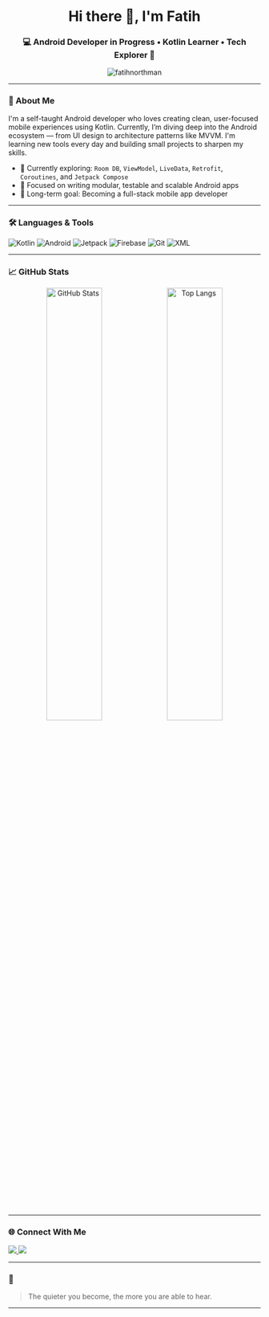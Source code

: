 <h1 align="center">Hi there 👋, I'm Fatih</h1>
<h3 align="center">💻 Android Developer in Progress • Kotlin Learner • Tech Explorer 🚀</h3>

<p align="center">
  <img src="https://komarev.com/ghpvc/?username=fatihnorthman&label=Profile%20views&color=0e75b6&style=flat" alt="fatihnorthman" />
</p>

---

### 🧩 About Me

I'm a self-taught Android developer who loves creating clean, user-focused mobile experiences using Kotlin. Currently, I’m diving deep into the Android ecosystem — from UI design to architecture patterns like MVVM. I'm learning new tools every day and building small projects to sharpen my skills.

- 🔭 Currently exploring: `Room DB`, `ViewModel`, `LiveData`, `Retrofit`, `Coroutines`, and `Jetpack Compose`
- 🌱 Focused on writing modular, testable and scalable Android apps
- 🎯 Long-term goal: Becoming a full-stack mobile app developer


---

### 🛠️ Languages & Tools

<p align="left">
  <img src="https://img.shields.io/badge/Kotlin-7F52FF?style=for-the-badge&logo=kotlin&logoColor=white" alt="Kotlin"/>
  <img src="https://img.shields.io/badge/Android-3DDC84?style=for-the-badge&logo=android&logoColor=white" alt="Android"/>
  <img src="https://img.shields.io/badge/Jetpack-4285F4?style=for-the-badge&logo=android&logoColor=white" alt="Jetpack"/>
  <img src="https://img.shields.io/badge/Firebase-FFCA28?style=for-the-badge&logo=firebase&logoColor=white" alt="Firebase"/>
  <img src="https://img.shields.io/badge/Git-F05032?style=for-the-badge&logo=git&logoColor=white" alt="Git"/>
  <img src="https://img.shields.io/badge/XML-E44D26?style=for-the-badge&logo=xml&logoColor=white" alt="XML"/>
</p>

---

### 📈 GitHub Stats

<p align="center">
  <img src="https://github-readme-stats.vercel.app/api?username=fatihnorthman&show_icons=true&theme=tokyonight" alt="GitHub Stats" width="47%" />
  <img src="https://github-readme-stats.vercel.app/api/top-langs/?username=fatihnorthman&layout=compact&theme=tokyonight" alt="Top Langs" width="47%" />
</p>

---

### 🌐 Connect With Me

<p align="left">
  <a href="https://www.linkedin.com/in/fatihsahan/" target="_blank">
    <img src="https://img.shields.io/badge/LinkedIn-0077B5?style=for-the-badge&logo=linkedin&logoColor=white" />
  </a>
  <a href="https://instagram.com/fatih.northman" target="_blank">
    <img src="https://img.shields.io/badge/Instagram-E4405F?style=for-the-badge&logo=instagram&logoColor=white" />
  </a>
</p>

---

### 🧠

> The quieter you become, the more you are able to hear.


---

